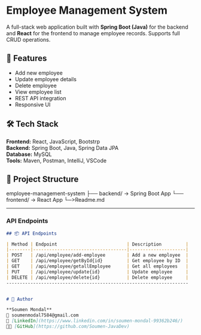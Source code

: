 # Employee Management System

A full-stack web application built with **Spring Boot (Java)** for the backend and **React** for the frontend to manage employee records. Supports full CRUD operations.

## 🚀 Features

- Add new employee
- Update employee details
- Delete employee
- View employee list
- REST API integration
- Responsive UI

## 🛠 Tech Stack

**Frontend:** React, JavaScript, Bootstrp  
**Backend:** Spring Boot, Java, Spring Data JPA  
**Database:** MySQL  
**Tools:** Maven, Postman, IntelliJ, VSCode

## 📁 Project Structure
employee-management-system
├── backend/ → Spring Boot App
└── frontend/ → React App
└─>Readme.md


---

###  **API Endpoints**
```markdown
## 📦 API Endpoints

| Method | Endpoint                          | Description         |
|--------|-----------------------------------|---------------------|
| POST   | /api/employee/add-employee        | Add a new employee  |
| GET    | /api/employee/getById{id}         | Get employee by ID  |
| GET    | /api/employee/getallEmployee      | Get all employees   |
| PUT    | /api/employee/update{id}          | Update employee     |
| DELETE | /api/employee/delete{id}          | Delete employee     |
--------------------------------------------------------------------


# 🙌 Author

**Soumen Mondal**  
📧 soumenmodal7584@gmail.com  
🔗 [LinkedIn](https://www.linkedin.com/in/soumen-mondal-99362b246/)  
👨‍💻 [GitHub](https://github.com/Soumen-JavaDev)
